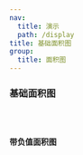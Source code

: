 ```yaml
---
nav:
  title: 演示
  path: /display
title: 基础面积图
group:
  title: 面积图
---
```


### 基础面积图

<code src="../../demos/Area/base/base" />

### 带负值面积图

<code src="../../demos/Area/base/withNegative" />
